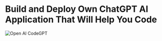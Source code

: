 # Build and Deploy Own ChatGPT AI Application That Will Help You Code
![Open AI CodeGPT](https://i.ibb.co/LS4DRhb/image-257.png)
